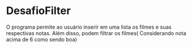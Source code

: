 # DesafioFilter
O programa permite ao usuário inserir em uma lista os filmes e suas respectivas notas. Além disso, podem filtrar os filmes( Considerando nota acima de 6 como sendo boa) 

